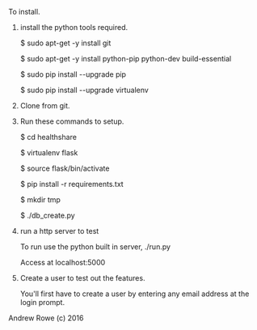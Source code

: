 To install.

1. install the python tools required.

    $ sudo apt-get -y install git
    
    $ sudo apt-get -y install python-pip python-dev build-essential
    
    $ sudo pip install --upgrade pip
    
    $ sudo pip install --upgrade virtualenv


2. Clone from git.

3. Run these commands to setup.

    $ cd healthshare

    $ virtualenv flask

    $ source flask/bin/activate

    $ pip install -r requirements.txt

    $ mkdir tmp

    $ ./db_create.py

4. run a http server to test
        
    To run use the python built in server, ./run.py

    Access at localhost:5000

5. Create a user to test out the features.
    
    You'll first have to create a user by entering any email address at the login prompt.
    
Andrew Rowe (c) 2016